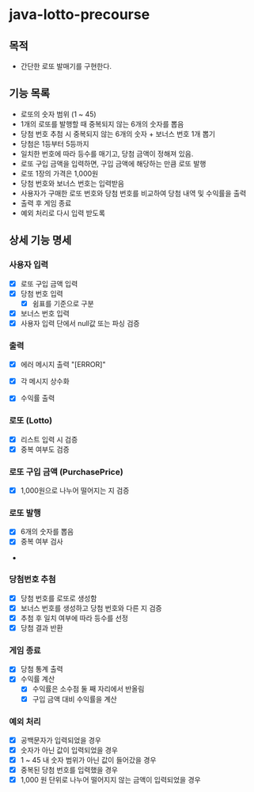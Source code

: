 # java-lotto-precourse

## 목적
- 간단한 로또 발매기를 구현한다.

## 기능 목록
- 로또의 숫자 범위 (1 ~ 45)
- 1개의 로또를 발행할 때 중복되지 않는 6개의 숫자를 뽑음
- 당첨 번호 추첨 시 중복되지 않는 6개의 숫자 + 보너스 번호 1개 뽑기
- 당첨은 1등부터 5등까지
- 일치한 번호에 따라 등수를 매기고, 당첨 금액이 정해져 있음.
- 로또 구입 금액을 입력하면, 구입 금액에 해당하는 만큼 로또 발행
- 로또 1장의 가격은 1,000원
- 당첨 번호와 보너스 번호는 입력받음
- 사용자가 구매한 로또 번호와 당첨 번호를 비교하여 당첨 내역 및 수익률을 출력
- 출력 후 게임 종료
- 예외 처리로 다시 입력 받도록

## 상세 기능 명세

### 사용자 입력
- [x] 로또 구입 금액 입력
- [x] 당첨 번호 입력
    - [x] 쉼표를 기준으로 구분
- [x] 보너스 번호 입력
- [x] 사용자 입력 단에서 null값 또는 파싱 검증

### 출력
- [x] 에러 메시지 출력 "[ERROR]"
- [x] 각 메시지 상수화
- [x] 수익률 출력


### 로또 (Lotto)
- [x] 리스트 입력 시 검증
- [x] 중복 여부도 검증

### 로또 구입 금액 (PurchasePrice)
- [x] 1,000원으로 나누어 떨어지는 지 검증

### 로또 발행
- [x] 6개의 숫자를 뽑음
- [x] 중복 여부 검사
-
### 당첨번호 추첨
- [x] 당첨 번호를 로또로 생성함
- [x] 보너스 번호를 생성하고 당첨 번호와 다른 지 검증
- [x] 추첨 후 일치 여부에 따라 등수를 선정
- [x] 당첨 결과 반환

### 게임 종료
- [x] 당첨 통계 출력
- [x] 수익률 계산
    - [x] 수익률은 소수점 둘 째 자리에서 반올림
    - [x] 구입 금액 대비 수익률을 계산

### 예외 처리
- [x] 공백문자가 입력되었을 경우
- [x] 숫자가 아닌 값이 입력되었을 경우
- [x] 1 ~ 45 내 숫자 범위가 아닌 값이 들어갔을 경우
- [x] 중복된 당첨 번호를 입력했을 경우
- [x] 1,000 원 단위로 나누어 떨어지지 않는 금액이 입력되었을 경우
